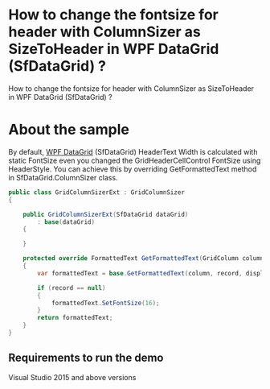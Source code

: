 # How to change the fontsize for header with ColumnSizer as SizeToHeader in WPF DataGrid (SfDataGrid) ?

How to change the fontsize for header with ColumnSizer as SizeToHeader in WPF DataGrid (SfDataGrid) ?

# About the sample

By default, [WPF DataGrid](https://www.syncfusion.com/wpf-ui-controls/datagrid) (SfDataGrid) HeaderText Width is calculated with static FontSize even you changed the GridHeaderCellControl FontSize using HeaderStyle. You can achieve this by overriding GetFormattedText method in SfDataGrid.ColumnSizer class.

```c#
public class GridColumnSizerExt : GridColumnSizer
{

    public GridColumnSizerExt(SfDataGrid dataGrid)
        : base(dataGrid)
    {

    }

    protected override FormattedText GetFormattedText(GridColumn column, object record, string displayText)
    {
        var formattedText = base.GetFormattedText(column, record, displayText);

        if (record == null)
        {
            formattedText.SetFontSize(16);
        }
        return formattedText;
    }
}
```

## Requirements to run the demo
 Visual Studio 2015 and above versions
